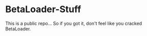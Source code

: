 # BetaLoader-Stuff

This is a public repo... So if you got it, don't feel like you cracked BetaLoader.
